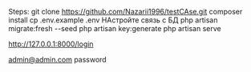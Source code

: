 Steps:
git clone https://github.com/Nazarii1996/testCAse.git
composer install
cp .env.example .env
НАстройте связь с БД
php artisan migrate:fresh --seed
 php artisan key:generate
php artisan serve

http://127.0.0.1:8000/login

admin@admin.com
password
